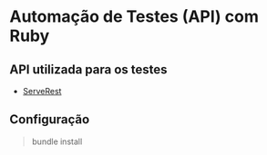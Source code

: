# Automação de Testes (API) com Ruby

## API utilizada para os testes

* [ServeRest](https://serverest.dev/)

## Configuração

> bundle install